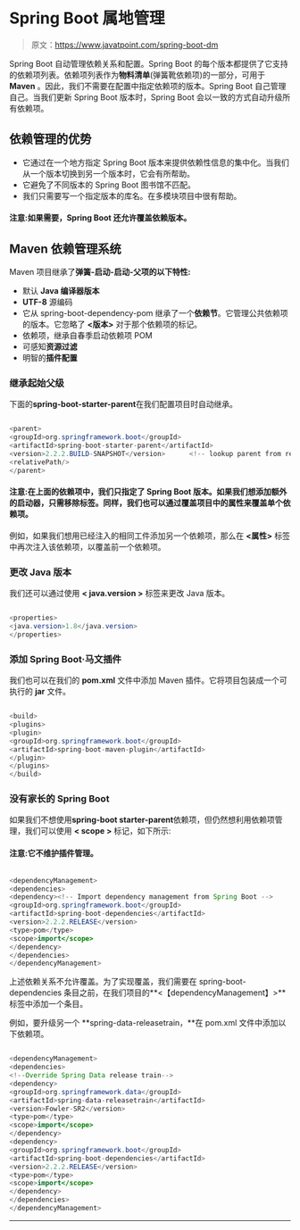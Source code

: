 # Spring Boot 属地管理

> 原文：<https://www.javatpoint.com/spring-boot-dm>

Spring Boot 自动管理依赖关系和配置。Spring Boot 的每个版本都提供了它支持的依赖项列表。依赖项列表作为**物料清单**(弹簧靴依赖项)的一部分，可用于 **Maven** 。因此，我们不需要在配置中指定依赖项的版本。Spring Boot 自己管理自己。当我们更新 Spring Boot 版本时，Spring Boot 会以一致的方式自动升级所有依赖项。

## 依赖管理的优势

*   它通过在一个地方指定 Spring Boot 版本来提供依赖性信息的集中化。当我们从一个版本切换到另一个版本时，它会有所帮助。
*   它避免了不同版本的 Spring Boot 图书馆不匹配。
*   我们只需要写一个指定版本的库名。在多模块项目中很有帮助。

#### 注意:如果需要，Spring Boot 还允许覆盖依赖版本。

## Maven 依赖管理系统

Maven 项目继承了**弹簧-启动-启动-父项的以下特性:**

*   默认 **Java 编译器版本**
*   **UTF-8** 源编码
*   它从 spring-boot-dependency-pom 继承了一个**依赖节**。它管理公共依赖项的版本。它忽略了 **<版本>** 对于那个依赖项的标记。
*   依赖项，继承自春季启动依赖项 POM
*   可感知**资源过滤**
*   明智的**插件配置**

### 继承起始父级

下面的**spring-boot-starter-parent**在我们配置项目时自动继承。

```java

<parent>
<groupId>org.springframework.boot</groupId>
<artifactId>spring-boot-starter-parent</artifactId>
<version>2.2.2.BUILD-SNAPSHOT</version>      <!-- lookup parent from repository -->
<relativePath/> 
</parent>

```

#### 注意:在上面的依赖项中，我们只指定了 Spring Boot 版本。如果我们想添加额外的启动器，只需移除<version>标签。同样，我们也可以通过覆盖项目中的属性来覆盖单个依赖项。</version>

例如，如果我们想用已经注入的相同工件添加另一个依赖项，那么在 **<属性>** 标签中再次注入该依赖项，以覆盖前一个依赖项。

### 更改 Java 版本

我们还可以通过使用 **< java.version >** 标签来更改 Java 版本。

```java

<properties>  
<java.version>1.8</java.version>  
</properties>

```

### 添加 Spring Boot·马文插件

我们也可以在我们的 **pom.xml** 文件中添加 Maven 插件。它将项目包装成一个可执行的 **jar** 文件。

```java

<build>  
<plugins>  
<plugin>  
<groupId>org.springframework.boot</groupId>  
<artifactId>spring-boot-maven-plugin</artifactId>  
</plugin>  
</plugins>  
</build>  

```

### 没有家长的 Spring Boot

如果我们不想使用**spring-boot starter-parent**依赖项，但仍然想利用依赖项管理，我们可以使用 **< scope >** 标记，如下所示:

#### 注意:它不维护插件管理。

```java

<dependencyManagement>
<dependencies>
<dependency><!-- Import dependency management from Spring Boot -->
<groupId>org.springframework.boot</groupId>
<artifactId>spring-boot-dependencies</artifactId>
<version>2.2.2.RELEASE</version>
<type>pom</type>
<scope>import</scope>
</dependency>
</dependencies>
</dependencyManagement>

```

上述依赖关系不允许覆盖。为了实现覆盖，我们需要在 spring-boot-dependencies 条目之前，在我们项目的**<【dependencyManagement】>**标签中添加一个条目。

例如，要升级另一个 **spring-data-releasetrain，**在 pom.xml 文件中添加以下依赖项。

```java

<dependencyManagement>
<dependencies>
<!--Override Spring Data release train-->
<dependency>
<groupId>org.springframework.data</groupId>
<artifactId>spring-data-releasetrain</artifactId>
<version>Fowler-SR2</version>
<type>pom</type>
<scope>import</scope>
</dependency>
<dependency>
<groupId>org.springframework.boot</groupId>
<artifactId>spring-boot-dependencies</artifactId>
<version>2.2.2.RELEASE</version>
<type>pom</type>
<scope>import</scope>
</dependency>
</dependencies>
</dependencyManagement>

```

* * *